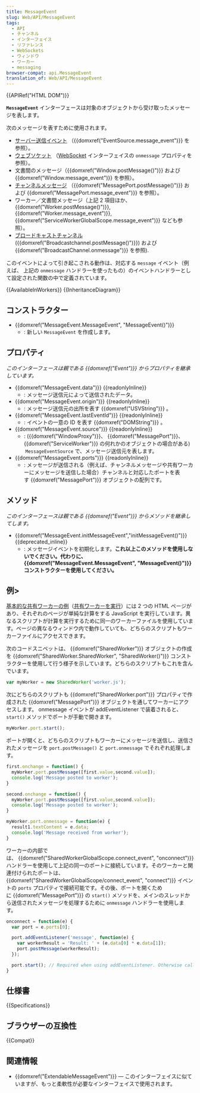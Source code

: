 ```yaml
---
title: MessageEvent
slug: Web/API/MessageEvent
tags:
  - API
  - チャンネル
  - インターフェイス
  - リファレンス
  - WebSockets
  - ウィンドウ
  - ワーカー
  - messaging
browser-compat: api.MessageEvent
translation_of: Web/API/MessageEvent
---
```

{{APIRef("HTML DOM")}}

**`MessageEvent`** インターフェースは対象のオブジェクトから受け取ったメッセージを表します。

次のメッセージを表すために使用されます。

- [サーバー送信イベント](/ja/docs/Web/API/Server-sent_events) （{{domxref("EventSource.message_event")}} を参照）。
- [ウェブソケット](/ja/docs/Web/API/WebSockets_API) （[WebSocket](/ja/docs/Web/API/WebSocket) インターフェイスの `onmessage` プロパティを参照）。
- 文書間のメッセージ（{{domxref("Window.postMessage()")}} および {{domxref("Window.message_event")}} を参照）。
- [チャンネルメッセージ](/ja/docs/Web/API/Channel_Messaging_API) （{{domxref("MessagePort.postMessage()")}} および {{domxref("MessagePort.message_event")}} を参照）。
- ワーカー／文書間メッセージ（上記 2 項目ほか、{{domxref("Worker.postMessage()")}}, {{domxref("Worker.message_event")}}, {{domxref("ServiceWorkerGlobalScope.message_event")}} なども参照）。
- [ブロードキャストチャンネル](/ja/docs/Web/API/Broadcast_Channel_API) ({{domxref("Broadcastchannel.postMessage()")}}) および {{domxref("BroadcastChannel.onmessage")}} を参照).

このイベントによって引き起こされる動作は、対応する `message` イベント（例えば、 上記の `onmessage` ハンドラーを使ったもの）のイベントハンドラーとして設定された関数の中で定義されています。

{{AvailableInWorkers}}
{{InheritanceDiagram}}

## コンストラクター

- {{domxref("MessageEvent.MessageEvent", "MessageEvent()")}}
  - : 新しい `MessageEvent` を作成します。

## プロパティ

_このインターフェースは親である {{domxref("Event")}} からプロパティを継承しています。_

- {{domxref("MessageEvent.data")}} {{readonlyInline}}
  - : メッセージ送信元によって送信されたデータ。
- {{domxref("MessageEvent.origin")}} {{readonlyInline}}
  - : メッセージ送信元の出所を表す {{domxref("USVString")}} 。
- {{domxref("MessageEvent.lastEventId")}} {{readonlyInline}}
  - : イベントの一意の ID を表す {{domxref("DOMString")}} 。
- {{domxref("MessageEvent.source")}} {{readonlyInline}}
  - : ({{domxref("WindowProxy")}}、 {{domxref("MessagePort")}}、{{domxref("ServiceWorker")}} の何れかのオブジェクトの場合がある)  `MessageEventSource` で、メッセージ送信元を表します。
- {{domxref("MessageEvent.ports")}} {{readonlyInline}}
  - : メッセージが送信される（例えば、チャンネルメッセージや共有ワーカーにメッセージを送信した場合）チャンネルと対応したポートを表す {{domxref("MessagePort")}} オブジェクトの配列です。

## メソッド

_このインターフェースは親である {{domxref("Event")}} からメソッドを継承してします。_

- {{domxref("MessageEvent.initMessageEvent","initMessageEvent()")}} {{deprecated_inline}}
  - : メッセージイベントを初期化します。**これ以上このメソッドを使用しないでください。代わりに、{{domxref("MessageEvent.MessageEvent", "MessageEvent()")}} コンストラクターを使用してください。**

## 例>

[基本的な共有ワーカーの例](https://github.com/mdn/simple-shared-worker)（[共有ワーカーを実行](https://mdn.github.io/simple-shared-worker/)）には 2 つの HTML ページがあり、それぞれのページが単純な計算をする JavaScript を実行しています。異なるスクリプトが計算を実行するために同一のワーカーファイルを使用しています。ページの異なるウィンドウ内で動作していても、どちらのスクリプトもワーカーファイルにアクセスできます。

次のコードスニペットは、 {{domxref("SharedWorker")}} オブジェクトの作成を {{domxref("SharedWorker.SharedWorker", "SharedWorker()")}} コンストラクターを使用して行う様子を示しています。どちらのスクリプトもこれを含んでいます。

```js
var myWorker = new SharedWorker('worker.js');
```

次にどちらのスクリプトも {{domxref("SharedWorker.port")}} プロパティで作成された {{domxref("MessagePort")}} オブジェクトを通してワーカーにアクセスします。 onmessage イベントが addEventListener で装着されると、 `start()` メソッドでポートが手動で開きます。

```js
myWorker.port.start();
```

ポートが開くと、どちらのスクリプトもワーカーにメッセージを送信し、送信されたメッセージを `port.postMessage()` と `port.onmessage` でそれぞれ処理します。

```js
first.onchange = function() {
  myWorker.port.postMessage([first.value,second.value]);
  console.log('Message posted to worker');
}

second.onchange = function() {
  myWorker.port.postMessage([first.value,second.value]);
  console.log('Message posted to worker');
}

myWorker.port.onmessage = function(e) {
  result1.textContent = e.data;
  console.log('Message received from worker');
}
```

ワーカーの内部では、 {{domxref("SharedWorkerGlobalScope.connect_event", "onconnect")}} ハンドラーを使用して上記の同一のポートに接続しています。そのワーカーと関連付けられたポートは、{{domxref("SharedWorkerGlobalScope/connect_event", "connect")}} イベントの `ports` プロパティで接続可能です。その後、ポートを開くために {{domxref("MessagePort")}} の `start()` メソッドを、メインのスレッドから送信されたメッセージを処理するために `onmessage` ハンドラーを使用します。

```js
onconnect = function(e) {
  var port = e.ports[0];

  port.addEventListener('message', function(e) {
    var workerResult = 'Result: ' + (e.data[0] * e.data[1]);
    port.postMessage(workerResult);
  });

  port.start(); // Required when using addEventListener. Otherwise called implicitly by onmessage setter.
}
```

## 仕様書

{{Specifications}}

## ブラウザーの互換性

{{Compat}}

## 関連情報

- {{domxref("ExtendableMessageEvent")}} — このインターフェイスに似ていますが、もっと柔軟性が必要なインターフェイスで使用されます。
